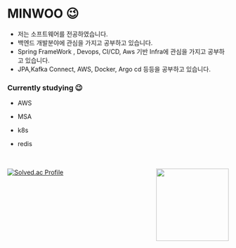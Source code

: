 # MINWOO 😉

  

-  저는 소프트웨어를 전공하였습니다.
-  백엔드 개발분야에 관심을 가지고 공부하고 있습니다.
-  Spring FrameWork , Devops, CI/CD, Aws 기반 Infra에 관심을 가지고 공부하고 있습니다.
-  JPA,Kafka Connect, AWS, Docker, Argo cd 등등을 공부하고 있습니다. 

### Currently studying 😉 

* AWS

* MSA

* k8s

* redis 



<br><br>
[![Solved.ac Profile](http://mazassumnida.wtf/api/v2/generate_badge?boj=kbsserver)](https://solved.ac/kbsserver/)
<img align='right' src="https://github-readme-stats.vercel.app/api?username=minwoo1999" height="165">




</div>





